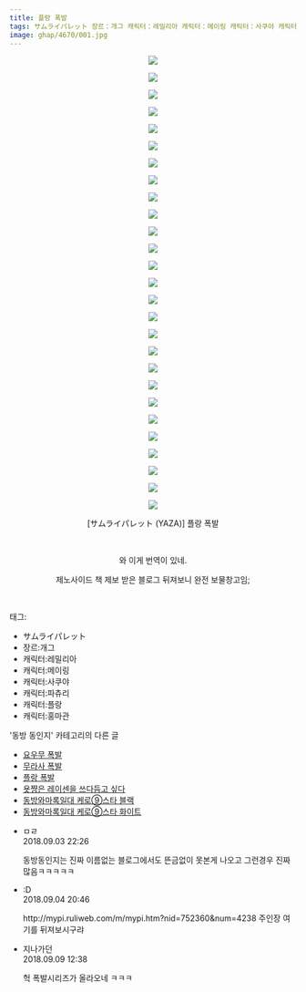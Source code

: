 ```yaml
---
title: 플랑 폭발
tags: サムライパレット 장르：개그 캐릭터：레밀리아 캐릭터：메이링 캐릭터：사쿠야 캐릭터：파츄리 캐릭터：플랑 캐릭터：홍마관 YAZA 동방_동인지
image: ghap/4670/001.jpg
---
```

<div class="article">
<p style="text-align: center; clear: none; float: none;"><img src="{{ site.nasurl }}/ghap/4670/001.jpg"/></p>
<p style="text-align: center; clear: none; float: none;"><img src="{{ site.nasurl }}/ghap/4670/002.jpg"/></p>
<p style="text-align: center; clear: none; float: none;"><img src="{{ site.nasurl }}/ghap/4670/003.jpg"/></p>
<p style="text-align: center; clear: none; float: none;"><img src="{{ site.nasurl }}/ghap/4670/004.jpg"/></p>
<p style="text-align: center; clear: none; float: none;"><img src="{{ site.nasurl }}/ghap/4670/005.jpg"/></p>
<p style="text-align: center; clear: none; float: none;"><img src="{{ site.nasurl }}/ghap/4670/006.jpg"/></p>
<p style="text-align: center; clear: none; float: none;"><img src="{{ site.nasurl }}/ghap/4670/007.jpg"/></p>
<p style="text-align: center; clear: none; float: none;"><img src="{{ site.nasurl }}/ghap/4670/008.jpg"/></p>
<p style="text-align: center; clear: none; float: none;"><img src="{{ site.nasurl }}/ghap/4670/009.jpg"/></p>
<p style="text-align: center; clear: none; float: none;"><img src="{{ site.nasurl }}/ghap/4670/010.jpg"/></p>
<p style="text-align: center; clear: none; float: none;"><img src="{{ site.nasurl }}/ghap/4670/011.jpg"/></p>
<p style="text-align: center; clear: none; float: none;"><img src="{{ site.nasurl }}/ghap/4670/012.jpg"/></p>
<p style="text-align: center; clear: none; float: none;"><img src="{{ site.nasurl }}/ghap/4670/013.jpg"/></p>
<p style="text-align: center; clear: none; float: none;"><img src="{{ site.nasurl }}/ghap/4670/014.jpg"/></p>
<p style="text-align: center; clear: none; float: none;"><img src="{{ site.nasurl }}/ghap/4670/015.jpg"/></p>
<p style="text-align: center; clear: none; float: none;"><img src="{{ site.nasurl }}/ghap/4670/016.jpg"/></p>
<p style="text-align: center; clear: none; float: none;"><img src="{{ site.nasurl }}/ghap/4670/017.jpg"/></p>
<p style="text-align: center; clear: none; float: none;"><img src="{{ site.nasurl }}/ghap/4670/018.jpg"/></p>
<p style="text-align: center; clear: none; float: none;"><img src="{{ site.nasurl }}/ghap/4670/019.jpg"/></p>
<p style="text-align: center; clear: none; float: none;"><img src="{{ site.nasurl }}/ghap/4670/020.jpg"/></p>
<p style="text-align: center; clear: none; float: none;"><img src="{{ site.nasurl }}/ghap/4670/021.jpg"/></p>
<p style="text-align: center; clear: none; float: none;"><img src="{{ site.nasurl }}/ghap/4670/022.jpg"/></p>
<p style="text-align: center; clear: none; float: none;"><img src="{{ site.nasurl }}/ghap/4670/023.jpg"/></p>
<p style="text-align: center; clear: none; float: none;"><img src="{{ site.nasurl }}/ghap/4670/024.jpg"/></p>
<p style="text-align: center; clear: none; float: none;"><img src="{{ site.nasurl }}/ghap/4670/025.jpg"/></p>
<p style="text-align: center; clear: none; float: none;"><img src="{{ site.nasurl }}/ghap/4670/026.jpg"/></p>
<p style="text-align: center; clear: none; float: none;"><img src="{{ site.nasurl }}/ghap/4670/027.jpg"/></p>
<p style="text-align: center; clear: none; float: none;">[サムライパレット (YAZA)] 플랑 폭발</p>
<p style="text-align: center; clear: none; float: none;"><br/></p>
<p style="text-align: center; clear: none; float: none;">와 이게 번역이 있네.</p>
<p style="text-align: center; clear: none; float: none;">제노사이드 책 제보 받은 블로그 뒤져보니 완전 보물창고임;</p>
<p><br/></p>
</div><div class="tagTrail">
<p>태그: </p>
<ul>
<li>サムライパレット</li>
<li>장르:개그</li>
<li>캐릭터:레밀리아</li>
<li>캐릭터:메이링</li>
<li>캐릭터:사쿠야</li>
<li>캐릭터:파츄리</li>
<li>캐릭터:플랑</li>
<li>캐릭터:홍마관</li>
</ul>
</div><div class="another">
<p>'동방 동인지' 카테고리의 다른 글</p>
<ul>
<li><a href="/2018-09-03-ghap_4672">요우무 폭발</a></li>
<li><a href="/2018-09-03-ghap_4671">무라사 폭발</a></li>
<li><a href="/2018-09-03-ghap_4670">플랑 폭발</a></li>
<li><a href="/2018-09-03-ghap_4669">욧쨩은 레이센을 쓰다듬고 싶다</a></li>
<li><a href="/2018-09-03-ghap_4668">동방와마록일대 케로⑨스타 블랙</a></li>
<li><a href="/2018-09-03-ghap_4667">동방와마록일대 케로⑨스타 화이트</a></li>
</ul>
</div><div class="cb_module cb_fluid">
<div class="cb_wrt cb_profile">
<div class="comment">
<ul>
<li class="cb_thumb_off" id="comment15325568">
<div class="cb_comment_area">
<div class="cb_info_area">
<div class="cb_section">
<span class="cb_nick_name">ㅁㄹ</span>
</div>
<div class="cb_section">
<span class="cb_date">2018.09.03 22:26 </span>
</div>
</div>
<div class="cb_dsc_comment">
<p class="cb_dsc">
											동방동인지는 진짜 이름없는 블로그에서도 뜬금없이 못본게 나오고 그런경우 진짜많음ㅋㅋㅋㅋㅋ
										</p>
</div>
</div></li>
<li class="cb_thumb_off" id="comment15326098">
<div class="cb_comment_area">
<div class="cb_info_area">
<div class="cb_section">
<span class="cb_nick_name">:D</span>
</div>
<div class="cb_section">
<span class="cb_date">2018.09.04 20:46 </span>
</div>
</div>
<div class="cb_dsc_comment">
<p class="cb_dsc">
											http://mypi.ruliweb.com/m/mypi.htm?nid=752360&amp;num=4238  주인장 여기를 뒤져보시구랴
										</p>
</div>
</div></li>
<li class="cb_thumb_off" id="comment15328776">
<div class="cb_comment_area">
<div class="cb_info_area">
<div class="cb_section">
<span class="cb_nick_name">지나가던</span>
</div>
<div class="cb_section">
<span class="cb_date">2018.09.09 12:38 </span>
</div>
</div>
<div class="cb_dsc_comment">
<p class="cb_dsc">
											헉 폭발시리즈가 올라오네 ㅋㅋㅋ
										</p>
</div>
</div></li>
</ul>
</div>
</div><!-- commentList close -->
</div>